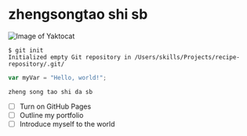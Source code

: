 # zhengsongtao shi sb
![Image of Yaktocat](https://octodex.github.com/images/yaktocat.png)
```
$ git init
Initialized empty Git repository in /Users/skills/Projects/recipe-repository/.git/
```
``` javascript
var myVar = "Hello, world!";
```
```
zheng song tao shi da sb
```
- [ ] Turn on GitHub Pages
- [ ] Outline my portfolio
- [ ] Introduce myself to the world
